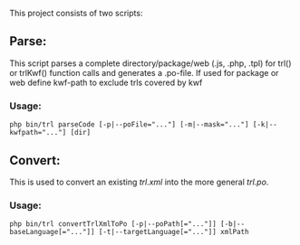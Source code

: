 This project consists of two scripts:

## Parse: ##

This script parses a complete directory/package/web (.js, .php, .tpl) for trl() or trlKwf() function calls and generates a .po-file.
If used for package or web define kwf-path to exclude trls covered by kwf


### Usage: ###
`php bin/trl parseCode [-p|--poFile="..."] [-m|--mask="..."] [-k|--kwfpath="..."] [dir]`


## Convert: ##

This is used to convert an existing *trl.xml* into the more general *trl.po*.

### Usage: ###
`php bin/trl convertTrlXmlToPo [-p|--poPath[="..."]] [-b|--baseLanguage[="..."]] [-t|--targetLanguage[="..."]] xmlPath`
